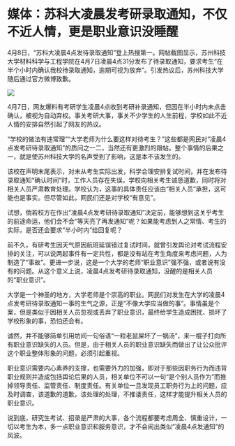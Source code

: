 # 媒体：苏科大凌晨发考研录取通知，不仅不近人情，更是职业意识没睡醒

4月8日，“苏科大凌晨4点发待录取通知”登上热搜第一。网帖截图显示，苏州科技大学材料科学与工程学院在4月7日凌晨4点31分发布了待录取通知，要求考生“在半个小时内确认我校待录取通知，逾期可视为放弃”。引发热议后，苏州科技大学随后通过官方微博致歉。

![](https://inews.gtimg.com/om_bt/O0H1g4IpY1dvvGcVugZ0XFPuARPypegROPoHCnJdA91fAAA/1000)

4月7日，网友爆料有考研学生凌晨4点收到考研补录通知，但因在半小时内未点击确认，被视为自动弃权。事关考研大事，事关不少学生的人生前程，学校如此不近人情的安排自然引起了网友的热议。

“学校的做法有违常理”“大学老师为什么要这样对待考生？”这些都是网民对“凌晨4点发考研待录取通知”的质问之一二，当然还有更激烈的跟帖。整个事情的后果之一，就是使苏州科技大学的名声受到了影响，这是本不该发生的。

该校在声明末尾表示，对未从考生实际出发，科学合理安排复试时间，并在发布待录取通知“确认时间”时，工作人员存在失误，学校向相关考生诚恳道歉，同时将对相关人员严肃教育处理。学校认为，这事的具体责任应该由“相关人员”承担，这可能也是事实。但尽管如此，网民们还是对学校“有意见”。

试想，倘若校方在作出“凌晨4点发考研待录取通知”决定前，能够想到这关乎考生的前途命运，他们会不会“等天亮了再发通知”呢？如果能考虑到人之常情、考生的实际，是否还会要求“半小时内”给回复呢？

前不久，有研考生因天气原因航班延误错过复试时间，就曾引发舆论对考试流程安排的关注，可以说两起事件有一定共性，都是没有站在考生角度来考虑问题，人为制造了“事故”。更进一步说，这是一个大学的老师“职业意识”强不强，或者说有没有的问题。从这个意义上说，凌晨4点发考研待录取通知，没醒的是相关人员的“职业意识”。

大学是一个神圣的地方，大学老师是个崇高的职业。网民们对发生在大学的凌晨4点发考研待录取通知一事的生气之源，正是“不像大学应当做的事”。事情虽是个案，但是类似于因相关人员忽视或丢弃了职业意识，最终给学生造成困扰、损坏了学校形象的事，恐怕还会有。

诚然，并不能够简单引用坊间一句俗语“一粒老鼠屎坏了一锅汤”，来一棍子打向所有职业意识缺失的人员。但是，由于相关人员的职业意识缺失而做出了让公众批评这个职业整体形象的问题，必须引起重视。

职业意识需要内心素养的支撑，也需要外力的加强，即对于那些因职务行为而违背职业规则并造成包括舆论后果的人员，相关单位不可以一句“是个别人员作为”而推掉领导责任、监管责任、制度责任。有关单位一旦发现员工职务行为上的问题，应及时调查，该道歉的道歉，该处理的处理，不推诿责任，这样才能提升相关人员的职业意识。

说到底，研究生考试、招录是严肃的大事，各个流程都要考虑周全、慎重设计，一切以考生为本，多一点职业意识和服务意识，才不会闹出类似“凌晨4点发通知”的风波。

